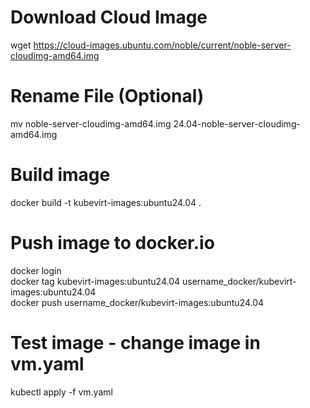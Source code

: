 # Download Cloud Image
wget https://cloud-images.ubuntu.com/noble/current/noble-server-cloudimg-amd64.img

# Rename File (Optional)
mv noble-server-cloudimg-amd64.img 24.04-noble-server-cloudimg-amd64.img

# Build image
docker build -t kubevirt-images:ubuntu24.04 .

# Push image to docker.io
docker login  
docker tag kubevirt-images:ubuntu24.04 username_docker/kubevirt-images:ubuntu24.04  
docker push username_docker/kubevirt-images:ubuntu24.04

# Test image - change image in vm.yaml 
kubectl apply -f vm.yaml
